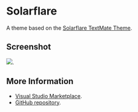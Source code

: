 # Solarflare

A theme based on the [Solarflare TextMate Theme](http://colorsublime.com/theme/Solarflare).


## Screenshot
![](https://raw.githubusercontent.com/gerane/VSCodeThemes/master/gerane.Theme-Solarflare/screenshot.png).


## More Information
* [Visual Studio Marketplace](https://marketplace.visualstudio.com/items/gerane.Theme-Solarflare).
* [GitHub repository](https://github.com/gerane/VSCodeThemes).
